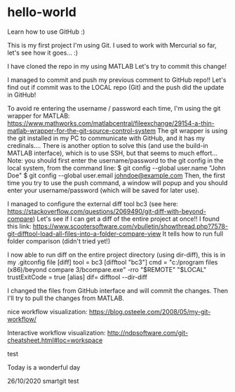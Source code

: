 # hello-world
Learn how to use GitHub :)

This is my first project I'm using Git.
I used to work with Mercurial so far, let's see how it goes... :)

I have cloned the repo in my using MATLAB
Let's try to commit this change!

I managed to commit and push my previous comment to GitHub repo!!
Let's find out if commit was to the LOCAL repo (Git) and the push did the update in GitHub!

To avoid re entering the username / password each time, I'm using the git wrapper for MATLAB:
https://www.mathworks.com/matlabcentral/fileexchange/29154-a-thin-matlab-wrapper-for-the-git-source-control-system
The git wrapper is using the git installed in my PC to communicate with GitHub, and it has my credinals....
There is another option to solve this (and use the build-in MATLAB interface), which is to use SSH, but that seems to much effort...
Note: you should first enter the username/password to the git config in the local system, from the command line:
$ git config --global user.name "John Doe"
$ git config --global user.email johndoe@example.com
Then, the first time you try to use the push command, a window will popup and you should enter your username/password (which will be saved for later use).

I managed to configure the external diff tool bc3 (see here: https://stackoverflow.com/questions/2069490/git-diff-with-beyond-compare)
Let's see if  I can get a diff of the entire project at once!!
I found this link: https://www.scootersoftware.com/vbulletin/showthread.php?7578-git-difftool-load-all-files-into-a-folder-compare-view
It tells how to run full folder comparison (didn't tried yet!)

I now able to run diff on the entire project directory (using dir-diff), this is in my .gitconfig file
[diff]
	tool = bc3
[difftool "bc3"]
	cmd = \"c:/program files (x86)/beyond compare 3/bcompare.exe\" -rro "$REMOTE" "$LOCAL"
	trustExitCode = true
[alias]
	dif= difftool --dir-diff
	
I changed the files from GitHub interface and will commit the changes. Then I'll try to pull the changes from MATLAB.

nice workflow visualization: https://blog.osteele.com/2008/05/my-git-workflow/

Interactive workflow visualization: http://ndpsoftware.com/git-cheatsheet.html#loc=workspace

test

Today is a wonderful day

26/10/2020 smartgit test